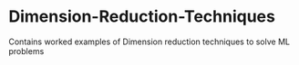 # Dimension-Reduction-Techniques
Contains worked examples of Dimension reduction techniques to solve ML problems
